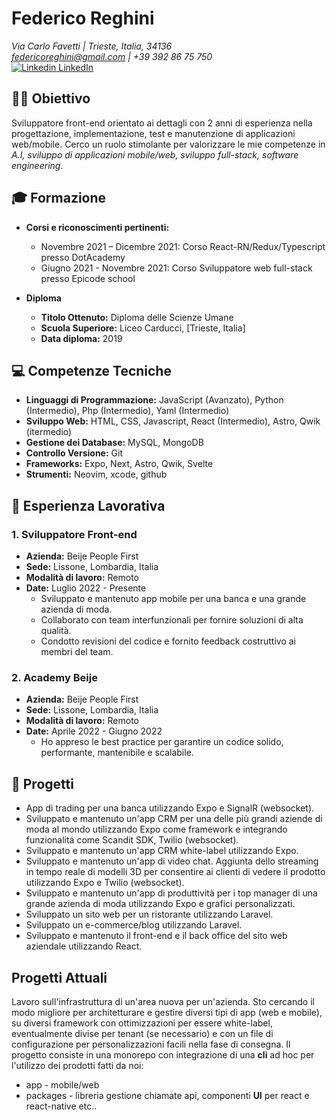# Federico Reghini
*Via Carlo Favetti | Trieste, Italia, 34136*  
*federicoreghini@gmail.com | +39 392 86 75 750*  
[![Linkedin](https://i.stack.imgur.com/gVE0j.png) LinkedIn](https://www.linkedin.com/in/federico-reghini)

## 👨‍💻 Obiettivo
Sviluppatore front-end orientato ai dettagli con 2 anni di esperienza nella progettazione, implementazione, test e manutenzione di applicazioni web/mobile. Cerco un ruolo stimolante per valorizzare le mie competenze in *A.I, sviluppo di applicazioni mobile/web, sviluppo full-stack, software engineering*.

## 🎓 Formazione
- **Corsi e riconoscimenti pertinenti:**
  - Novembre 2021 – Dicembre 2021: Corso React-RN/Redux/Typescript presso DotAcademy
  - Giugno 2021 - Novembre 2021: Corso Sviluppatore web full-stack presso Epicode school
    
- **Diploma**
  - **Titolo Ottenuto:** Diploma delle Scienze Umane
  - **Scuola Superiore:** Liceo Carducci, [Trieste, Italia]
  - **Data diploma:** 2019

## 💻 Competenze Tecniche
- **Linguaggi di Programmazione:** JavaScript (Avanzato), Python (Intermedio), Php (Intermedio), Yaml (Intermedio)
- **Sviluppo Web:** HTML, CSS, Javascript, React (Intermedio), Astro, Qwik (itermedio)
- **Gestione dei Database:** MySQL, MongoDB
- **Controllo Versione:** Git
- **Frameworks:** Expo, Next, Astro, Qwik, Svelte
- **Strumenti:** Neovim, xcode, github

## 💼 Esperienza Lavorativa
### 1. Sviluppatore Front-end
- **Azienda:** Beije People First
- **Sede:** Lissone, Lombardia, Italia
- **Modalità di lavoro:** Remoto
- **Date:** Luglio 2022 - Presente
  - Sviluppato e mantenuto app mobile per una banca e una grande azienda di moda.
  - Collaborato con team interfunzionali per fornire soluzioni di alta qualità.
  - Condotto revisioni del codice e fornito feedback costruttivo ai membri del team.

### 2. Academy Beije
- **Azienda:** Beije People First
- **Sede:** Lissone, Lombardia, Italia
- **Modalità di lavoro:** Remoto
- **Date:** Aprile 2022 - Giugno 2022
  - Ho appreso le best practice per garantire un codice solido, performante, mantenibile e scalabile.
  
## 🚀 Progetti
- App di trading per una banca utilizzando Expo e SignalR (websocket).
- Sviluppato e mantenuto un'app CRM per una delle più grandi aziende di moda al mondo utilizzando Expo come framework e integrando funzionalitá come Scandit SDK, Twilio (websocket).
- Sviluppato e mantenuto un'app CRM white-label utilizzando Expo.
- Sviluppato e mantenuto un'app di video chat. Aggiunta dello streaming in tempo reale di modelli 3D per consentire ai clienti di vedere il prodotto utilizzando Expo e Twilio (websocket).
- Sviluppato e mantenuto un'app di produttività per i top manager di una grande azienda di moda utilizzando Expo e grafici personalizzati.
- Sviluppato un sito web per un ristorante utilizzando Laravel.
- Sviluppato un e-commerce/blog utilizzando Laravel.
- Sviluppato e mantenuto il front-end e il back office del sito web aziendale utilizzando React.

## Progetti Attuali
  Lavoro sull'infrastruttura di un'area nuova per un'azienda. Sto cercando il modo migliore per architetturare e gestire diversi tipi di app (web e mobile),
  su diversi framework con ottimizzazioni per essere white-label, eventualmente divise per tenant (se necessario) e con un file di configurazione per personalizzazioni facili nella fase di consegna.
Il progetto consiste in una monorepo con integrazione di una **cli** ad hoc per l'utilizzo dei prodotti fatti da noi:
  - app - mobile/web
  - packages - libreria gestione chiamate api, componenti **UI** per react e react-native etc.. 
